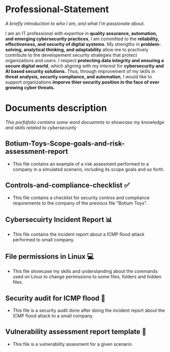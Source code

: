 # Professional-Statement
*A briefly introduction to who I am, and what I'm passionate about.*

I am an IT professional with expertise in **quality assurance, automation, and emerging cybersecurity practices**, I am committed to the **reliability, effectiveness, and security of digital systems.** My strengths in **problem-solving, analytical thinking, and adaptability** allow me to practively contribute to the developement security strategies that protect organizations and users. I respect **protecting data integrity and ensuring a secure digital world**, which aligning with my interest for **cybersecurity and AI based security solutions.** Thus, through improvement of my skills in **threat analysis, security compliance, and automation**, I would like to support organizations **imporve thier security position in the face of ever growing cyber threats.**

# Documents description
*This porfafolio contains some word docuemnts to showcase my knowledge and skills related to cybersecurity*
## Botium-Toys-Scope-goals-and-risk-assessment-report
- This file contains an example of a risk assesment performed to a company in a simulated scenario, including its scope goals and so forth.

## Controls-and-compliance-checklist ✅
- This file contains a checklist for security contros and compliance requirements to the company of the previous file "Botium Toys".

## Cybersecuirty Incident Report 📊
- This file contains the incident report about a ICMP flood attack performed to small company.

## File permissions in Linux 💻
- This file showcase my skills and understanding about the commands used on Linux to change permissions to some files, folders and hidden files. 

## Security audit for ICMP flood 📖
- This file is a security audit done after doing the incident report about the ICMP flood attack to a small company. 

## Vulnerability assessment report template 🚧
- This file is a vulnerability assesment for a given scenario
